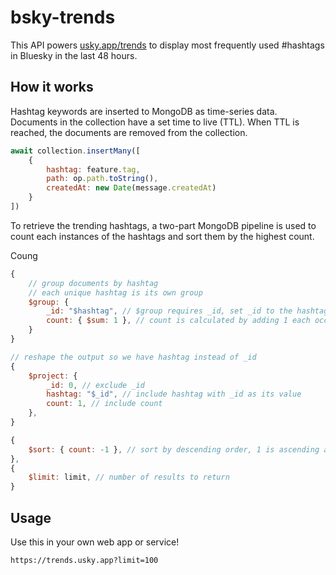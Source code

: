 # bsky-trends

This API powers [usky.app/trends](https://usky.app/trends) to display most frequently used #hashtags in Bluesky in the last 48 hours.

## How it works

Hashtag keywords are inserted to MongoDB as time-series data. Documents in the collection have a set time to live (TTL). When TTL is reached, the documents are removed from the collection.

```javascript
await collection.insertMany([
	{
		hashtag: feature.tag,
		path: op.path.toString(),
		createdAt: new Date(message.createdAt)
	}
])
```

To retrieve the trending hashtags, a two-part MongoDB pipeline is used to count each instances of the hashtags and sort them by the highest count.

Coung

```javascript
{
    // group documents by hashtag
    // each unique hashtag is its own group
    $group: {
        _id: "$hashtag", // $group requires _id, set _id to the hashtag value
        count: { $sum: 1 }, // count is calculated by adding 1 each occurence
    }
}
```

```javascript
// reshape the output so we have hashtag instead of _id
{
	$project: {
		_id: 0, // exclude _id
		hashtag: "$_id", // include hashtag with _id as its value
		count: 1, // include count
	},
}
```

```javascript
{
    $sort: { count: -1 }, // sort by descending order, 1 is ascending and -1 is descending
},
{
    $limit: limit, // number of results to return
}

```

## Usage

Use this in your own web app or service!

```
https://trends.usky.app?limit=100
```
